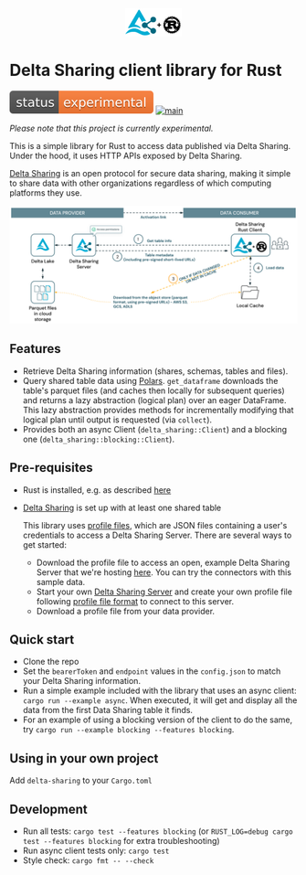 <div align="center">
    <img src="images/delta-sharing-rust-logo.png" alt="logo" style="width:100px;"/> 
</div>

# Delta Sharing client library for Rust 

![experimental](https://github.com/GIScience/badges/raw/master/status/experimental.svg)
[![main](https://github.com/r3stl355/delta-sharing-rust-client/actions/workflows/main.yml/badge.svg?branch=main)](https://github.com/r3stl355/delta-sharing-rust-client/actions/workflows/main.yml)

*Please note that this project is currently experimental.*

This is a simple library for Rust to access data published via Delta Sharing. Under the hood, it uses HTTP APIs exposed by Delta Sharing.

[Delta Sharing](https://delta.io/sharing/) is an open protocol for secure data sharing, making it simple to share data with other organizations regardless of which computing platforms they use.

![Design](images/design.png)

## Features

- Retrieve Delta Sharing information (shares, schemas, tables and files).
- Query shared table data using [Polars](https://pola-rs.github.io/polars/polars/index.html). `get_dataframe` downloads the table's parquet files (and caches then locally for subsequent queries) and returns a lazy abstraction (logical plan) over an eager DataFrame. This lazy abstraction provides methods for incrementally modifying that logical plan until output is requested (via `collect`).
- Provides both an async Client (`delta_sharing::Client`) and a blocking one (`delta_sharing::blocking::Client`).

## Pre-requisites

- Rust is installed, e.g. as described [here](https://doc.rust-lang.org/cargo/getting-started/installation.html)

- [Delta Sharing](https://delta.io/sharing/) is set up with at least one shared table 

    This library uses [profile files](https://github.com/delta-io/delta-sharing/blob/main/PROTOCOL.md#profile-file-format), which are JSON files containing a user's credentials to access a Delta Sharing Server. There are several ways to get started:

    - Download the profile file to access an open, example Delta Sharing Server that we're hosting [here](https://databricks-datasets-oregon.s3-us-west-2.amazonaws.com/delta-sharing/share/open-datasets.share). You can try the connectors with this sample data.
    - Start your own [Delta Sharing Server](https://github.com/delta-io/delta-sharing#delta-sharing-reference-server) and create your own profile file following [profile file format](https://github.com/delta-io/delta-sharing/blob/main/PROTOCOL.md#profile-file-format) to connect to this server.
    - Download a profile file from your data provider.


## Quick start

- Clone the repo
- Set the `bearerToken` and `endpoint` values in the `config.json` to match your Delta Sharing information.
- Run a simple example included with the library that uses an async client: `cargo run --example async`. When executed, it will get and display all the data from the first Data Sharing table it finds. 
- For an example of using a blocking version of the client to do the same, try `cargo run --example blocking --features blocking`.

## Using in your own project

Add `delta-sharing` to your `Cargo.toml`

## Development

- Run all tests: `cargo test --features blocking` (or `RUST_LOG=debug cargo test --features blocking` for extra troubleshooting)
- Run async client tests only: `cargo test`
- Style check: `cargo fmt -- --check`